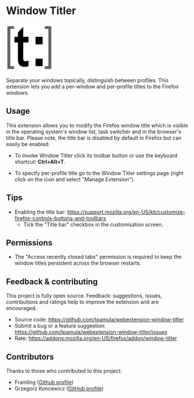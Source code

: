 Window Titler
=============

![icon](assets/icons/dark/icon-128.png)

Separate your windows topically, distinguish between profiles. This extension lets you add a per-window and per-profile titles to the Firefox windows.

Usage
-----
This extension allows you to modify the Firefox window title which is visible in the operating system's window list, task switcher and in the browser's title bar. Please note, the title bar is disabled by default in Firefox but can easily be enabled.

* To invoke Window Titler click its toolbar button or use the keyboard shortcut: **Ctrl+Alt+T**.

* To specify per-profile title go to the Window Titler settings page (right click on the icon and select "Manage Extension").

Tips
----
* Enabling the title bar: https://support.mozilla.org/en-US/kb/customize-firefox-controls-buttons-and-toolbars
    * Tick the "Title bar" checkbox in the customisation screen.

Permissions
-----------
* The "Access recently closed tabs" permission is required to keep the window titles persistent across the browser restarts.

Feedback & contributing
-----------------------
This project is fully open source. Feedback: suggestions, issues, contributions and ratings help to improve the extension and are encouraged. 
* Source code: https://github.com/tpamula/webextension-window-titler
* Submit a bug or a feature suggestion: https://github.com/tpamula/webextension-window-titler/issues
* Rate: https://addons.mozilla.org/en-US/firefox/addon/window-titler

Contributors
------------
Thanks to those who contributed to this project:
* Framling ([Github profile](https://github.com/Framling))
* Grzegorz Koncewicz ([GitHub profile](https://github.com/orchee))
